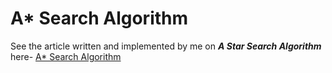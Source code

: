 # A* Search Algorithm

See the article written and implemented by me on ***A Star Search Algorithm*** here- [A* Search Algorithm](http://www.geeksforgeeks.org/a-search-algorithm/)
